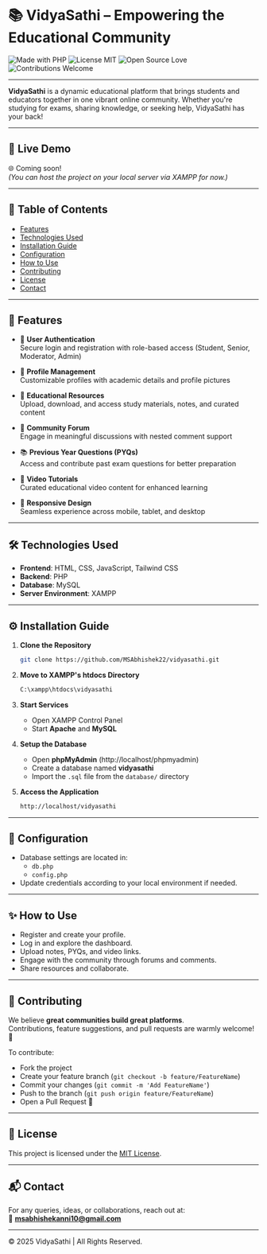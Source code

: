 # 📚 VidyaSathi – Empowering the Educational Community

![Made with PHP](https://img.shields.io/badge/Made%20with-PHP-blue)
![License MIT](https://img.shields.io/badge/License-MIT-green)
![Open Source Love](https://img.shields.io/badge/Open%20Source-%E2%9D%A4-red)
![Contributions Welcome](https://img.shields.io/badge/Contributions-Welcome-brightgreen)

---

**VidyaSathi** is a dynamic educational platform that brings students and educators together in one vibrant online community. Whether you're studying for exams, sharing knowledge, or seeking help, VidyaSathi has your back!

---

## 🚀 Live Demo

🌐 Coming soon!  
_(You can host the project on your local server via XAMPP for now.)_

---

## 📑 Table of Contents

- [Features](#-features)
- [Technologies Used](#-technologies-used)
- [Installation Guide](#-installation-guide)
- [Configuration](#-configuration)
- [How to Use](#-how-to-use)
- [Contributing](#-contributing)
- [License](#-license)
- [Contact](#-contact)

---

## 🚀 Features

- 🔐 **User Authentication**  
  Secure login and registration with role-based access (Student, Senior, Moderator, Admin)

- 👤 **Profile Management**  
  Customizable profiles with academic details and profile pictures

- 📂 **Educational Resources**  
  Upload, download, and access study materials, notes, and curated content

- 💬 **Community Forum**  
  Engage in meaningful discussions with nested comment support

- 📚 **Previous Year Questions (PYQs)**  
  Access and contribute past exam questions for better preparation

- 🎥 **Video Tutorials**  
  Curated educational video content for enhanced learning

- 📱 **Responsive Design**  
  Seamless experience across mobile, tablet, and desktop

---

## 🛠️ Technologies Used

- **Frontend**: HTML, CSS, JavaScript, Tailwind CSS
- **Backend**: PHP
- **Database**: MySQL
- **Server Environment**: XAMPP

---

## ⚙️ Installation Guide

1. **Clone the Repository**

   ```bash
   git clone https://github.com/MSAbhishek22/vidyasathi.git
   ```

2. **Move to XAMPP's htdocs Directory**

   ```bash
   C:\xampp\htdocs\vidyasathi
   ```

3. **Start Services**

   - Open XAMPP Control Panel
   - Start **Apache** and **MySQL**

4. **Setup the Database**

   - Open **phpMyAdmin** (http://localhost/phpmyadmin)
   - Create a database named **vidyasathi**
   - Import the `.sql` file from the `database/` directory

5. **Access the Application**
   ```bash
   http://localhost/vidyasathi
   ```

---

## 🔧 Configuration

- Database settings are located in:
  - `db.php`
  - `config.php`
- Update credentials according to your local environment if needed.

---

## ✨ How to Use

- Register and create your profile.
- Log in and explore the dashboard.
- Upload notes, PYQs, and video links.
- Engage with the community through forums and comments.
- Share resources and collaborate.

---

## 🤝 Contributing

We believe **great communities build great platforms**.  
Contributions, feature suggestions, and pull requests are warmly welcome! 💬

To contribute:

- Fork the project
- Create your feature branch (`git checkout -b feature/FeatureName`)
- Commit your changes (`git commit -m 'Add FeatureName'`)
- Push to the branch (`git push origin feature/FeatureName`)
- Open a Pull Request 🚀

---

## 📄 License

This project is licensed under the [MIT License](LICENSE).

---

## 📬 Contact

For any queries, ideas, or collaborations, reach out at:  
📧 **msabhishekanni10@gmail.com**

---

© 2025 VidyaSathi | All Rights Reserved.
